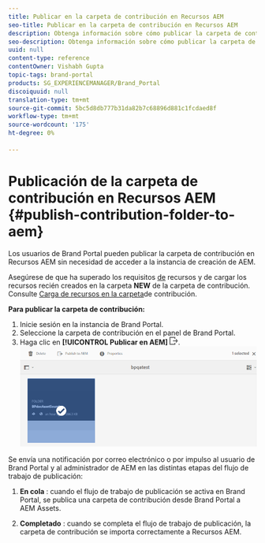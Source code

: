 ```yaml
---
title: Publicar en la carpeta de contribución en Recursos AEM
seo-title: Publicar en la carpeta de contribución en Recursos AEM
description: Obtenga información sobre cómo publicar la carpeta de contribución en Recursos AEM en Brand Portal.
seo-description: Obtenga información sobre cómo publicar la carpeta de contribución en Recursos AEM en Brand Portal.
uuid: null
content-type: reference
contentOwner: Vishabh Gupta
topic-tags: brand-portal
products: SG_EXPERIENCEMANAGER/Brand_Portal
discoiquuid: null
translation-type: tm+mt
source-git-commit: 5bc5d8db777b31da82b7c68896d881c1fcdaed8f
workflow-type: tm+mt
source-wordcount: '175'
ht-degree: 0%

---
```



# Publicación de la carpeta de contribución en Recursos AEM {#publish-contribution-folder-to-aem}

Los usuarios de Brand Portal pueden publicar la carpeta de contribución en Recursos AEM sin necesidad de acceder a la instancia de creación de AEM.

Asegúrese de que ha superado los requisitos [de](brand-portal-download-asset-requirements.md) recursos y de cargar los recursos recién creados en la carpeta **NEW** de la carpeta de contribución. Consulte [Carga de recursos en la carpeta](brand-portal-upload-assets-to-contribution-folder.md)de contribución.

**Para publicar la carpeta de contribución:**

1. Inicie sesión en la instancia de Brand Portal.
1. Seleccione la carpeta de contribución en el panel de Brand Portal.
1. Haga clic en **[!UICONTROL Publicar en AEM]** ![](assets/export.png).
   ![](assets/publish-contribution-folder-to-aem.png)

Se envía una notificación por correo electrónico o por impulso al usuario de Brand Portal y al administrador de AEM en las distintas etapas del flujo de trabajo de publicación:
1. **En cola** : cuando el flujo de trabajo de publicación se activa en Brand Portal, se publica una carpeta de contribución desde Brand Portal a AEM Assets.

1. **Completado** : cuando se completa el flujo de trabajo de publicación, la carpeta de contribución se importa correctamente a Recursos AEM.


